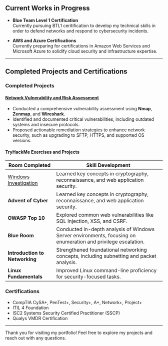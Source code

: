 ## Current Works in Progress

- **Blue Team Level 1 Certification**  
  Currently pursuing BTL1 ceritification to develop my technical skills in order to defend networks and respond to cybersecurity incidents.

- **AWS and Azure Certifications**  
  Currently preparing for certifications in Amazon Web Services and Microsoft Azure to solidify cloud security and infrastructure expertise.

---

## Completed Projects and Certifications

### Completed Projects
#### [Network Vulnerability and Risk Assessment](Projects/Coursework/WGU/c844.md)
- Conducted a comprehensive vulnerability assessment using **Nmap**, **Zenmap**, and **Wireshark**.
- Identified and documented critical vulnerabilities, including outdated systems and insecure protocols.
- Proposed actionable remediation strategies to enhance network security, such as upgrading to SFTP, HTTPS, and supported OS versions.

#### TryHackMe Exercises and Projects

| **Room Completed**                              | **Skill Development**                                                                 |
|-------------------------------------------------|--------------------------------------------------------------------------------------|
| [Windows Investigation](Projects/TryHackMe/Windows-Investigation.md)                             | Learned key concepts in cryptography, reconnaissance, and web application security.  |
| **Advent of Cyber**                             | Learned key concepts in cryptography, reconnaissance, and web application security.  |
| **OWASP Top 10**                                | Explored common web vulnerabilities like SQL Injection, XSS, and CSRF.              |
| **Blue Room**                                   | Conducted in-depth analysis of Windows Server environments, focusing on enumeration and privilege escalation. |
| **Introduction to Networking**                  | Strengthened foundational networking concepts, including subnetting and packet analysis. |
| **Linux Fundamentals**                          | Improved Linux command-line proficiency for security-focused tasks.                 |

### Certifications
- CompTIA CySA+, PenTest+, Security+, A+, Network+, Project+
- ITIL 4 Foundation
- ISC2 Systems Security Certified Practitioner (SSCP)
- Qualys VMDR Certification

---

Thank you for visiting my portfolio! Feel free to explore my projects and reach out with any questions.

